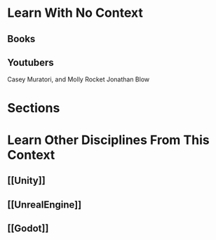# Learn With No Context 
## Books

## Youtubers
Casey Muratori, and Molly Rocket
Jonathan Blow

# Sections

# Learn Other Disciplines From This Context
## [[Unity]]
## [[UnrealEngine]]
## [[Godot]]